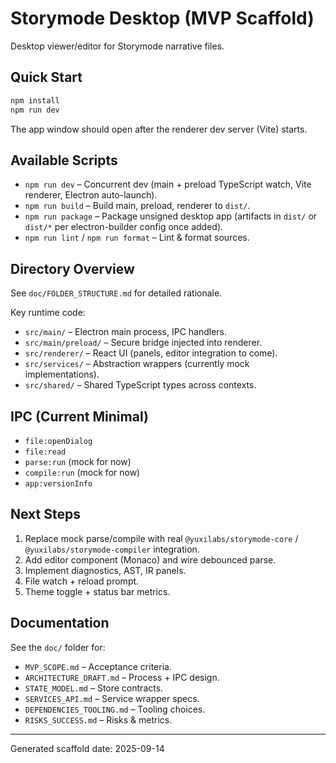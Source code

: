 # Storymode Desktop (MVP Scaffold)

Desktop viewer/editor for Storymode narrative files.

## Quick Start
```cmd
npm install
npm run dev
```
The app window should open after the renderer dev server (Vite) starts.

## Available Scripts
- `npm run dev` – Concurrent dev (main + preload TypeScript watch, Vite renderer, Electron auto-launch).
- `npm run build` – Build main, preload, renderer to `dist/`.
- `npm run package` – Package unsigned desktop app (artifacts in `dist/` or `dist/*` per electron-builder config once added).
- `npm run lint` / `npm run format` – Lint & format sources.

## Directory Overview
See `doc/FOLDER_STRUCTURE.md` for detailed rationale.

Key runtime code:
- `src/main/` – Electron main process, IPC handlers.
- `src/main/preload/` – Secure bridge injected into renderer.
- `src/renderer/` – React UI (panels, editor integration to come).
- `src/services/` – Abstraction wrappers (currently mock implementations).
- `src/shared/` – Shared TypeScript types across contexts.

## IPC (Current Minimal)
- `file:openDialog`
- `file:read`
- `parse:run` (mock for now)
- `compile:run` (mock for now)
- `app:versionInfo`

## Next Steps
1. Replace mock parse/compile with real `@yuxilabs/storymode-core` / `@yuxilabs/storymode-compiler` integration.
2. Add editor component (Monaco) and wire debounced parse.
3. Implement diagnostics, AST, IR panels.
4. File watch + reload prompt.
5. Theme toggle + status bar metrics.

## Documentation
See the `doc/` folder for:
- `MVP_SCOPE.md` – Acceptance criteria.
- `ARCHITECTURE_DRAFT.md` – Process + IPC design.
- `STATE_MODEL.md` – Store contracts.
- `SERVICES_API.md` – Service wrapper specs.
- `DEPENDENCIES_TOOLING.md` – Tooling choices.
- `RISKS_SUCCESS.md` – Risks & metrics.

---
Generated scaffold date: 2025-09-14
